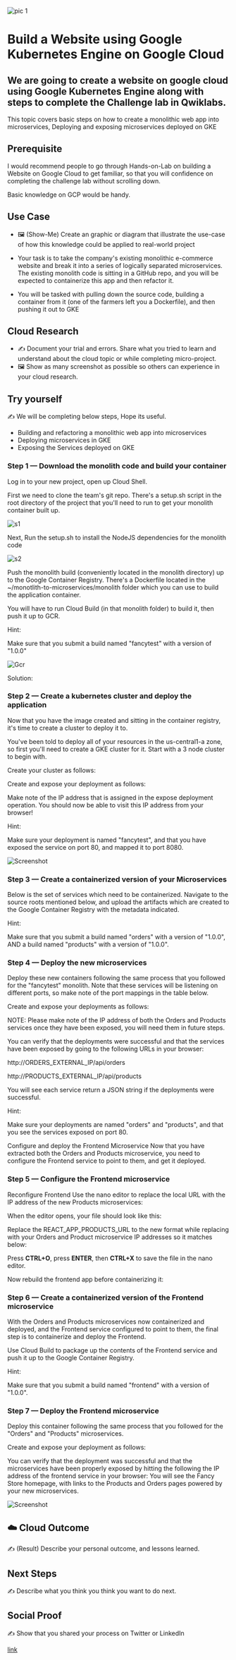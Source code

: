 ![pic 1](https://user-images.githubusercontent.com/55656091/88679033-abc74f00-d10c-11ea-802c-5c2319144e04.JPG)


# Build a Website using Google Kubernetes Engine on Google Cloud

## We are going to create a website on google cloud using Google Kubernetes Engine along with steps to complete the Challenge lab in Qwiklabs.

This topic covers basic steps on how to create a monolithic web app into microservices, Deploying and exposing microservices deployed on GKE 

## Prerequisite
I would recommend people to go through Hands-on-Lab on building a Website on Google Cloud to get familiar, so that you will confidence on completing the challenge lab without scrolling down.


Basic knowledge on GCP would be handy.

## Use Case

- 🖼️ (Show-Me) Create an graphic or diagram that illustrate the use-case of how this knowledge could be applied to real-world project

- Your task is to take the company's existing monolithic e-commerce website and break it into a series of logically separated microservices. The existing monolith code is sitting in a GitHub repo, and you will be expected to containerize this app and then refactor it.
- You will be tasked with pulling down the source code, building a container from it (one of the farmers left you a Dockerfile), and then pushing it out to GKE

## Cloud Research

- ✍️ Document your trial and errors. Share what you tried to learn and understand about the cloud topic or while completing micro-project.
- 🖼️ Show as many screenshot as possible so others can experience in your cloud research.

## Try yourself

✍️ We will be completing below steps, Hope its useful.

- Building and refactoring a monolithic web app into microservices
- Deploying microservices in GKE
- Exposing the Services deployed on GKE

### Step 1 — Download the monolith code and build your container

Log in to your new project, open up Cloud Shell.

First we need to clone the team's git repo. There's a setup.sh script in the root directory of the project that you'll need to run to get your monolith container built up.

![s1](https://user-images.githubusercontent.com/55656091/88680811-850a1800-d10e-11ea-8917-147a2c808d3a.JPG)

Next, Run the setup.sh to install the NodeJS dependencies for the monolith code

![s2](https://user-images.githubusercontent.com/55656091/88681088-d31f1b80-d10e-11ea-9060-4a0a729962d9.JPG)

Push the monolith build (conveniently located in the monolith directory) up to the Google Container Registry. There's a Dockerfile located in the ~/monotlith-to-microservices/monolith folder which you can use to build the application container.

You will have to run Cloud Build (in that monolith folder) to build it, then push it up to GCR.

Hint:

Make sure that you submit a build named "fancytest" with a version of "1.0.0"

![Gcr](https://user-images.githubusercontent.com/55656091/88678209-d49b1480-d10b-11ea-9baf-6a289e7b669c.JPG)

Solution:



### Step 2 — Create a kubernetes cluster and deploy the application

Now that you have the image created and sitting in the container registry, it's time to create a cluster to deploy it to.

You've been told to deploy all of your resources in the us-central1-a zone, so first you'll need to create a GKE cluster for it. Start with a 3 node cluster to begin with.

Create your cluster as follows:

Create and expose your deployment as follows:

Make note of the IP address that is assigned in the expose deployment operation. You should now be able to visit this IP address from your browser!

Hint:

Make sure your deployment is named "fancytest", and that you have exposed the service on port 80, and mapped it to port 8080.


![Screenshot](https://via.placeholder.com/500x300)

### Step 3 — Create a containerized version of your Microservices

Below is the set of services which need to be containerized. Navigate to the source roots mentioned below, and upload the artifacts which are created to the Google Container Registry with the metadata indicated.

Hint:

Make sure that you submit a build named "orders" with a version of "1.0.0", AND a build named "products" with a version of "1.0.0".

### Step 4 — Deploy the new microservices

Deploy these new containers following the same process that you followed for the "fancytest" monolith. Note that these services will be listening on different ports, so make note of the port mappings in the table below.

Create and expose your deployments as follows:

NOTE: Please make note of the IP address of both the Orders and Products services once they have been exposed, you will need them in future steps.

You can verify that the deployments were successful and that the services have been exposed by going to the following URLs in your browser:

http://ORDERS_EXTERNAL_IP/api/orders

http://PRODUCTS_EXTERNAL_IP/api/products

You will see each service return a JSON string if the deployments were successful.

Hint:

Make sure your deployments are named "orders" and "products", and that you see the services exposed on port 80.

Configure and deploy the Frontend Microservice
Now that you have extracted both the Orders and Products microservice, you need to configure the Frontend service to point to them, and get it deployed.

### Step 5 — Configure the Frontend microservice

Reconfigure Frontend
Use the nano editor to replace the local URL with the IP address of the new Products microservices:

When the editor opens, your file should look like this:

Replace the REACT_APP_PRODUCTS_URL to the new format while replacing with your Orders and Product microservice IP addresses so it matches below:

Press __CTRL+O__, press __ENTER__, then __CTRL+X__ to save the file in the nano editor.

Now rebuild the frontend app before containerizing it:

### Step 6 — Create a containerized version of the Frontend microservice

With the Orders and Products microservices now containerized and deployed, and the Frontend service configured to point to them, the final step is to containerize and deploy the Frontend.

Use Cloud Build to package up the contents of the Frontend service and push it up to the Google Container Registry.



Hint:

Make sure that you submit a build named "frontend" with a version of "1.0.0".

### Step 7 — Deploy the Frontend microservice

Deploy this container following the same process that you followed for the "Orders" and "Products" microservices.

Create and expose your deployment as follows:

You can verify that the deployment was successful and that the microservices have been properly exposed by hitting the following the IP address of the frontend service in your browser: You will see the Fancy Store homepage, with links to the Products and Orders pages powered by your new microservices.


![Screenshot](https://via.placeholder.com/500x300)

## ☁️ Cloud Outcome

✍️ (Result) Describe your personal outcome, and lessons learned.

## Next Steps

✍️ Describe what you think you think you want to do next.

## Social Proof

✍️ Show that you shared your process on Twitter or LinkedIn

[link](link)
